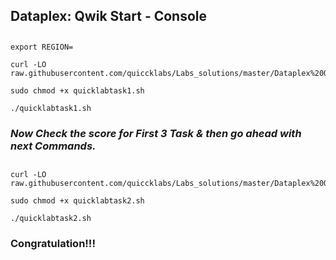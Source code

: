 ## Dataplex: Qwik Start - Console

##

```
export REGION=
```


```
curl -LO raw.githubusercontent.com/quiccklabs/Labs_solutions/master/Dataplex%20Qwik%20Start%20Console/quicklabtask1.sh

sudo chmod +x quicklabtask1.sh

./quicklabtask1.sh
```
### ***Now Check the score for First 3 Task  & then go ahead with next Commands.***

##



```
curl -LO raw.githubusercontent.com/quiccklabs/Labs_solutions/master/Dataplex%20Qwik%20Start%20Console/quicklabtask2.sh

sudo chmod +x quicklabtask2.sh

./quicklabtask2.sh
```

### Congratulation!!!